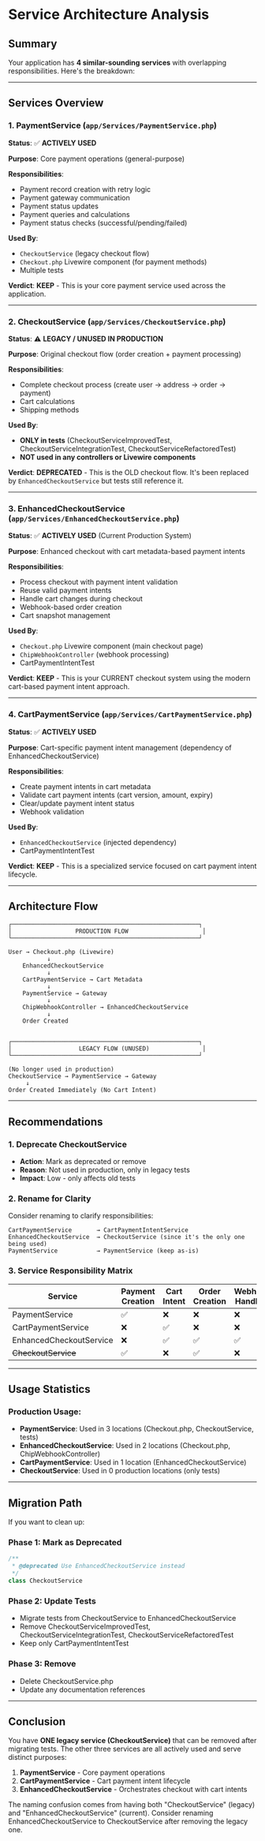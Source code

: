 # Service Architecture Analysis

## Summary

Your application has **4 similar-sounding services** with overlapping responsibilities. Here's the breakdown:

---

## Services Overview

### 1. **PaymentService** (`app/Services/PaymentService.php`)
**Status**: ✅ **ACTIVELY USED**

**Purpose**: Core payment operations (general-purpose)

**Responsibilities**:
- Payment record creation with retry logic
- Payment gateway communication
- Payment status updates
- Payment queries and calculations
- Payment status checks (successful/pending/failed)

**Used By**:
- `CheckoutService` (legacy checkout flow)
- `Checkout.php` Livewire component (for payment methods)
- Multiple tests

**Verdict**: **KEEP** - This is your core payment service used across the application.

---

### 2. **CheckoutService** (`app/Services/CheckoutService.php`)
**Status**: ⚠️ **LEGACY / UNUSED IN PRODUCTION**

**Purpose**: Original checkout flow (order creation + payment processing)

**Responsibilities**:
- Complete checkout process (create user → address → order → payment)
- Cart calculations
- Shipping methods

**Used By**:
- **ONLY in tests** (CheckoutServiceImprovedTest, CheckoutServiceIntegrationTest, CheckoutServiceRefactoredTest)
- **NOT used in any controllers or Livewire components**

**Verdict**: **DEPRECATED** - This is the OLD checkout flow. It's been replaced by `EnhancedCheckoutService` but tests still reference it.

---

### 3. **EnhancedCheckoutService** (`app/Services/EnhancedCheckoutService.php`)
**Status**: ✅ **ACTIVELY USED** (Current Production System)

**Purpose**: Enhanced checkout with cart metadata-based payment intents

**Responsibilities**:
- Process checkout with payment intent validation
- Reuse valid payment intents
- Handle cart changes during checkout
- Webhook-based order creation
- Cart snapshot management

**Used By**:
- `Checkout.php` Livewire component (main checkout page)
- `ChipWebhookController` (webhook processing)
- CartPaymentIntentTest

**Verdict**: **KEEP** - This is your CURRENT checkout system using the modern cart-based payment intent approach.

---

### 4. **CartPaymentService** (`app/Services/CartPaymentService.php`)
**Status**: ✅ **ACTIVELY USED**

**Purpose**: Cart-specific payment intent management (dependency of EnhancedCheckoutService)

**Responsibilities**:
- Create payment intents in cart metadata
- Validate cart payment intents (cart version, amount, expiry)
- Clear/update payment intent status
- Webhook validation

**Used By**:
- `EnhancedCheckoutService` (injected dependency)
- CartPaymentIntentTest

**Verdict**: **KEEP** - This is a specialized service focused on cart payment intent lifecycle.

---

## Architecture Flow

```
┌─────────────────────────────────────────────────────┐
│                  PRODUCTION FLOW                     │
└─────────────────────────────────────────────────────┘

User → Checkout.php (Livewire)
           ↓
    EnhancedCheckoutService
           ↓
    CartPaymentService → Cart Metadata
           ↓
    PaymentService → Gateway
           ↓
    ChipWebhookController → EnhancedCheckoutService
           ↓
    Order Created


┌─────────────────────────────────────────────────────┐
│                   LEGACY FLOW (UNUSED)               │
└─────────────────────────────────────────────────────┘

(No longer used in production)
CheckoutService → PaymentService → Gateway
     ↓
Order Created Immediately (No Cart Intent)
```

---

## Recommendations

### 1. **Deprecate CheckoutService**
- **Action**: Mark as deprecated or remove
- **Reason**: Not used in production, only in legacy tests
- **Impact**: Low - only affects old tests

### 2. **Rename for Clarity**
Consider renaming to clarify responsibilities:

```
CartPaymentService       → CartPaymentIntentService
EnhancedCheckoutService  → CheckoutService (since it's the only one being used)
PaymentService           → PaymentService (keep as-is)
```

### 3. **Service Responsibility Matrix**

| Service | Payment Creation | Cart Intent | Order Creation | Webhook Handling |
|---------|-----------------|-------------|----------------|------------------|
| PaymentService | ✅ | ❌ | ❌ | ❌ |
| CartPaymentService | ❌ | ✅ | ❌ | ❌ |
| EnhancedCheckoutService | ❌ | ✅ | ✅ | ✅ |
| ~~CheckoutService~~ | ✅ | ❌ | ✅ | ❌ |

---

## Usage Statistics

### Production Usage:
- **PaymentService**: Used in 3 locations (Checkout.php, CheckoutService, tests)
- **EnhancedCheckoutService**: Used in 2 locations (Checkout.php, ChipWebhookController)
- **CartPaymentService**: Used in 1 location (EnhancedCheckoutService)
- **CheckoutService**: Used in 0 production locations (only tests)

---

## Migration Path

If you want to clean up:

### Phase 1: Mark as Deprecated
```php
/**
 * @deprecated Use EnhancedCheckoutService instead
 */
class CheckoutService
```

### Phase 2: Update Tests
- Migrate tests from CheckoutService to EnhancedCheckoutService
- Remove CheckoutServiceImprovedTest, CheckoutServiceIntegrationTest, CheckoutServiceRefactoredTest
- Keep only CartPaymentIntentTest

### Phase 3: Remove
- Delete CheckoutService.php
- Update any documentation references

---

## Conclusion

You have **ONE legacy service (CheckoutService)** that can be removed after migrating tests. The other three services are all actively used and serve distinct purposes:

1. **PaymentService** - Core payment operations
2. **CartPaymentService** - Cart payment intent lifecycle
3. **EnhancedCheckoutService** - Orchestrates checkout with cart intents

The naming confusion comes from having both "CheckoutService" (legacy) and "EnhancedCheckoutService" (current). Consider renaming EnhancedCheckoutService to CheckoutService after removing the legacy one.
